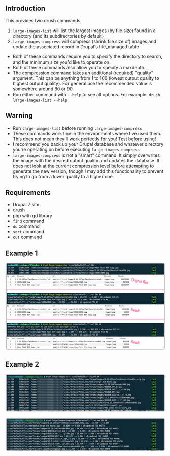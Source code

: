 ## Introduction
This provides two drush commands.

1. `large-images-list` will list the largest images (by file size) found in a directory (and its subdirectories by default)
1. `large-images-compress` will compress (shrink file size of) images and update the associated record in Drupal's file_managed table

* Both of these commands require you to specify the directory to search, and the minimum size you'd like to operate on.
* Both of these commands also allow you to specify a maxdepth.
* The compression command takes an additional (required) "quality" argument. This can be anything from 1 to 100 (lowest output quality to highest output quality). For general use the recommended value is somewhere around 80 or 90.
* Run either command with `--help` to see all options. For example: `drush large-images-list --help`

## Warning

- Run `large-images-list` before running `large-images-compress`
- These commands work fine in the environments where I've used them. This does not mean they'll work perfectly for you! Test before using!
- I recommend you back up your Drupal database and whatever directory you're operating on before executing `large-images-compress`
- `large-images-compress` is not a "smart" command. It simply overwrites the image with the desired output quality and updates the database. It does not look at the current compression level before attempting to generate the new version, though I may add this functionality to prevent trying to go from a lower quality to a higher one.

## Requirements

- Drupal 7 site
- drush
- php with gd library
- `find` command
- `du` command
- `sort` command
- `cut` command

## Example 1
![Example 1](example1.png)

## Example 2
![Example 2](example2.png)

![Example 3](example3.png)
